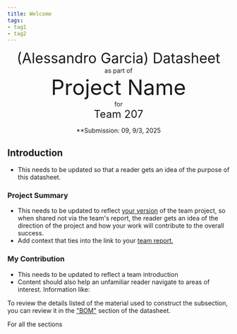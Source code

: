 ```yaml
---
title: Welcome
tags:
- tag1
- tag2
---
```

<center>
<font size= "6">(Alessandro Garcia) Datasheet</font><br>
as part of<br>
<font size= "8"> Project Name</font><br>
for<br>
<font size= "5"> Team 207 </font><br>

**Submission: 09, 9/3, 2025
</center>

## Introduction

* This needs to be updated so that a reader gets an idea of the purpose of this datasheet.

### Project Summary

* This needs to be updated to reflect <ins>your version</ins> of the team project, so when shared not via the team's report, the reader gets an idea of the direction of the project and how your work will contribute to the overall success.
* Add context that ties into the link to your [team report.](https://embedded-systems-design.github.io/EGR304TeamTemplate/)


### My Contribution

* This needs to be updated to reflect a team introduction
* Content should also help an unfamiliar reader navigate to areas of interest. Information like:

To review the details listed of the material used to construct the subsection, you can review it in the ["BOM"](https://embedded-systems-design.github.io/EGR304DataSheetTemplate/03-BOM/BOM/) section of the datasheet.

For all the sections
